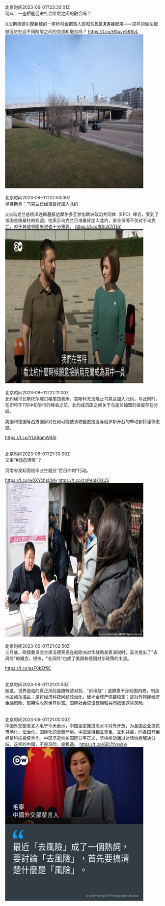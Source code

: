 北京时间2023-06-01T23:30:01Z<br>瑞典：一座桥能促进社会阶层之间的融合吗？

🇸🇪斯德哥尔摩新建的一座桥将会把富人区和贫民区🎗连接起来——这样的做法能够促进社会不同阶层之间的交流和融合吗？ https://t.co/HSuvy5KKvL<br><img src='/temp/video/2023/t-Month-6/y-Day-01/dw_chinese/1664293227833303040_0.jpg' width='450' height='500'><br><br>北京时间2023-06-01T22:50:00Z<br>泽连斯基：乌克兰已经准备好加入北约

🇺🇦乌克兰总统泽连斯基抵达摩尔多瓦参加欧洲政治共同体（EPC）峰会，受到了该国总统桑杜的欢迎。他表示乌克兰已准备好加入北约，安全保障不仅对于乌克兰，对于其他邻国来说也十分重要。 https://t.co/lDInX7iTbY<br><img src='/temp/video/2023/t-Month-6/y-Day-01/dw_chinese/1664283157217017857_0.jpg' width='450' height='500'><br><br>北京时间2023-06-01T22:11:00Z<br>北约秘书长斯托尔滕贝格周四表示，莫斯科无法阻止乌克兰加入北约。与此同时，在即将于7月中旬举行的峰会之前，北约成员国之间关于乌克兰加盟的进度存在分歧。

美国和德国等西方国家对任何可能使该联盟更接近与俄罗斯开战的举动都持谨慎态度。

https://t.co/YLk6qmW44I<br><br><br>北京时间2023-06-01T21:30:00Z<br>又来“#动态清零”？

河南省发起高校毕业生就业“百日冲刺”行动。

https://t.co/w0XYchsCMy https://t.co/znPebH3XJS<br><img src='/temp/image/2023/t-Month-6/1664263024692314112_0.jpg' width='450' height='500'><br><br>北京时间2023-06-01T21:02:50Z<br>三月底，欧盟委员会主席冯德莱恩在就欧洲对华战略发表演说时，首次提出了"去风险"的概念。很快，"去风险"也成了美国和德国对华政策的主流。

https://t.co/asF0kZffiC<br><br><br>北京时间2023-06-01T21:01:53Z<br>她说，世界面临的真正风险是搞阵营对抗、“新冷战”；是肆意干涉别国内政，制造地区动荡混乱；是将经济科技问题政治化，破坏全球产供链稳定；是对外转嫁经济金融风险，周期性收割世界财富。国际社会应该警惕和共同抵御这些风险。<br><br><br>北京时间2023-06-01T21:00:00Z<br>中国外交部发言人毛宁今天表示，中国坚定推进高水平对外开放，为各国企业提供市场化、法治化、国际化的营商环境。中国坚持相互尊重、互利共赢，同各国开展经贸科技投资合作。中国坚定维护国际公平正义，坚持推动通过对话协商解决分歧。这样的中国，不是风险，是机遇。 https://t.co/6Et7fVreXw<br><img src='/temp/image/2023/t-Month-6/1664255476614275072_0.jpg' width='450' height='500'><br><br>
